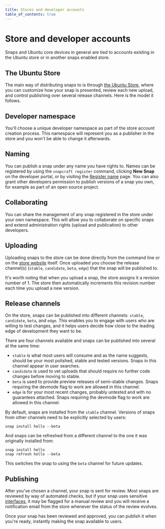 ```yaml
---
title: Stores and developer accounts
table_of_contents: true
---
```


# Store and developer accounts

Snaps and Ubuntu core devices in general are tied to accounts existing in the Ubuntu store or in another snaps enabled store.

## The Ubuntu Store

The main way of distributing snaps to is through [the Ubuntu Store](https://dashboard.snapcraft.io "Ubuntu store"), where you can customize how your snap is presented, review each new upload, and control publishing over several release channels. Here is the model it follows.

## Developer namespace

You'll choose a unique developer namespace as part of the store account creation process. This namespace will represent you as a publisher in the store and you won't be able to change it afterwards.

## Naming

You can publish a snap under any name you have rights to. Names can be registered by using the `snapcraft register` command, clicking **New Snap** on the developer portal, or by visiting the [Register name](https://dashboard.snapcraft.io/dev/snaps/register-name/ "register name") page. You can also grant other developers permission to publish versions of a snap you own, for example as part of an open source project.

## Collaborating

You can share the management of any snap registered in the store under your own namespace. This will allow you to collaborate on specific snaps and extend administration rights (upload and publication) to other developers.

## Uploading

Uploading snaps to the store can be done directly from the command line or on the [store website](https://dashboard.snapcraft.io "Ubuntu store") itself. Once uploaded you choose the release channel(s) (`stable`, `candidate`, `beta`, `edge`) that the snap will be published to.

It's worth noting that when you upload a snap, the store assigns it a revision number of 1\. The store then automatically increments this revision number each time you upload a new version.

## Release channels

On the store, snaps can be published into different channels: `stable`, `candidate`, `beta`, and `edge`. This enables you to engage with users who are willing to test changes, and it helps users decide how close to the leading edge of development they want to be.

There are four channels available and snaps can be published into several at the same time:

* `stable` is what most users will consume and as the name suggests, should be your most polished, stable and tested versions. Snaps in this channel appear in user searches.
* `candidate` is used to vet uploads that should require no further code changes before moving to stable.
* `beta` is used to provide preview releases of semi-stable changes. Snaps requiring the devmode flag to work are allowed in this channel.
* `edge` is for your most recent changes, probably untested and with no guarantees attached. Snaps requiring the devmode flag to work are allowed in this channel.

By default, snaps are installed from the `stable` channel. Versions of snaps from other channels need to be explicitly selected by users:

    snap install hello --beta

And snaps can be refreshed from a different channel to the one it was originally installed from:

    snap install hello
    snap refresh hello --beta

This switches the snap to using the `beta` channel for future updates.

## Publishing

After you've chosen a channel, your snap is sent for review. Most snaps are reviewed by way of automated checks, but if your snap uses sensitive [interfaces](../../reference/interfaces/index.html), it may be flagged for a manual review and you will receive a notification email from the store whenever the status of the review evolves.

Once your snap has been reviewed and approved, you can publish it when you're ready, instantly making the snap available to users.
